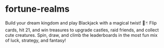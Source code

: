# fortune-realms
Build your dream kingdom and play Blackjack with a magical twist! 🏰🃏 Flip cards, hit 21, and win treasures to upgrade castles, raid friends, and collect cute creatures. Spin, draw, and climb the leaderboards in the most fun mix of luck, strategy, and fantasy!
